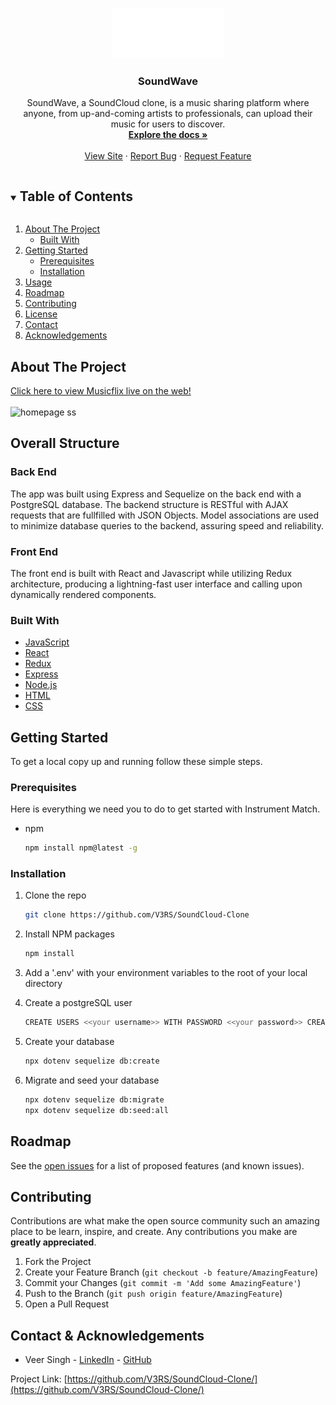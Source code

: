 <!-- PROJECT SHIELDS -->
<!--
*** I'm using markdown "reference style" links for readability.
*** Reference links are enclosed in brackets [ ] instead of parentheses ( ).
*** See the bottom of this document for the declaration of the reference variables
*** for contributors-url, forks-url, etc. This is an optional, concise syntax you may use.
*** https://www.markdownguide.org/basic-syntax/#reference-style-links
-->

<!-- PROJECT LOGO -->
<br />
<p align="center">
  <a href="https://github.com/V3RS/SoundCloud-Clone">
    <img src="./frontend/src/components/Navigation/logo.png" alt="Logo" width="180" height="80" style="background-color:white">
  </a>

  <h3 align="center">SoundWave</h3>

  <p align="center">
    SoundWave, a SoundCloud clone, is a music sharing platform where anyone, from up-and-coming artists to professionals, can upload their music for users to discover.
    <br />
    <a href="https://github.com/V3RS/SoundCloud-Clone/wiki"><strong>Explore the docs »</strong></a>
    <br />
    <br />
    <a href="https://soundwave-vs.herokuapp.com/">View Site</a>
    ·
    <a href="https://github.com/V3RS/SoundCloud-Clone/issues">Report Bug</a>
    ·
    <a href="https://github.com/V3RS/SoundCloud-Clone/issues">Request Feature</a>
  </p>
</p>

<!-- TABLE OF CONTENTS -->
<details open="open">
  <summary><h2 style="display: inline-block">Table of Contents</h2></summary>
  <ol>
    <li>
      <a href="#about-the-project">About The Project</a>
      <ul>
        <li><a href="#built-with">Built With</a></li>
      </ul>
    </li>
    <li>
      <a href="#getting-started">Getting Started</a>
      <ul>
        <li><a href="#prerequisites">Prerequisites</a></li>
        <li><a href="#installation">Installation</a></li>
      </ul>
    </li>
    <li><a href="#usage">Usage</a></li>
    <li><a href="#roadmap">Roadmap</a></li>
    <li><a href="#contributing">Contributing</a></li>
    <li><a href="#license">License</a></li>
    <li><a href="#contact">Contact</a></li>
    <li><a href="#acknowledgements">Acknowledgements</a></li>
  </ol>
</details>

<!-- ABOUT THE PROJECT -->

## About The Project

[Click here to view Musicflix live on the web!](https://soundwave-vs.herokuapp.com/)
<br>
</br>
<img src="https://live.staticflickr.com/65535/51119712284_5b9abba493_h.jpg" alt="homepage ss" />

## Overall Structure

### Back End

The app was built using Express and Sequelize on the back end with a PostgreSQL database. The backend structure is RESTful with AJAX requests that are fullfilled with JSON Objects. Model associations are used to minimize database queries to the backend, assuring speed and reliability.

### Front End

The front end is built with React and Javascript while utilizing Redux architecture, producing a lightning-fast user interface and calling upon dynamically rendered components.

### Built With

- [JavaScript](https://www.javascript.com/)
- [React](https://reactjs.org/)
- [Redux](https://redux.js.org/)
- [Express](https://expressjs.com/)
- [Node.js](https://nodejs.org/en/)
- [HTML](https://html.com/)
- [CSS](http://www.css3.info/)

<!-- GETTING STARTED -->

## Getting Started

To get a local copy up and running follow these simple steps.

### Prerequisites

Here is everything we need you to do to get started with Instrument Match.

- npm
  ```sh
  npm install npm@latest -g
  ```

### Installation

1. Clone the repo
   ```sh
   git clone https://github.com/V3RS/SoundCloud-Clone
   ```
2. Install NPM packages
   ```sh
   npm install
   ```
3. Add a '.env' with your environment variables to the root of your local directory

4. Create a postgreSQL user
   ```sh
   CREATE USERS <<your username>> WITH PASSWORD <<your password>> CREATEDB;
   ```
5. Create your database
   ```sh
   npx dotenv sequelize db:create
   ```
6. Migrate and seed your database
   ```sh
   npx dotenv sequelize db:migrate
   npx dotenv sequelize db:seed:all
   ```

<!-- USAGE EXAMPLES -->
<!-- ## Usage -->
<!-- ### An easy-to-use login with a pre-configured Demo User. -->
<!-- ![demo-login gif](imgs/demo-login.gif) -->
<!-- ### Search for Music Videos by title, artist, or genre. -->
<!-- ![search gif](imgs/search.gif) -->
<!-- ### Leave a rating and a comment on a Music Video. -->
<!-- ![rating gif](imgs/reviews.gif) -->
<!-- ### Add a Music Video to your list
![My List](site-images/my-list.gif) -->
<!-- ## Obstacles -->

<!-- ROADMAP -->

## Roadmap

See the [open issues](https://github.com/V3RS/SoundCloud-Clone/issues) for a list of proposed features (and known issues).

<!-- CONTRIBUTING -->

## Contributing

Contributions are what make the open source community such an amazing place to be learn, inspire, and create. Any contributions you make are **greatly appreciated**.

1. Fork the Project
2. Create your Feature Branch (`git checkout -b feature/AmazingFeature`)
3. Commit your Changes (`git commit -m 'Add some AmazingFeature'`)
4. Push to the Branch (`git push origin feature/AmazingFeature`)
5. Open a Pull Request

<!-- CONTACT -->

## Contact & Acknowledgements

- Veer Singh - [LinkedIn](https://www.linkedin.com/in/veerkaran-singh-45b4a9190/) - [GitHub](https://github.com/V3RS)

Project Link: [https://github.com/V3RS/SoundCloud-Clone/](https://github.com/V3RS/SoundCloud-Clone/)

<!-- ACKNOWLEDGEMENTS -->
